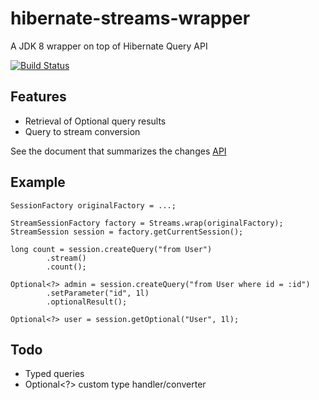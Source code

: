 # hibernate-streams-wrapper 

A  JDK 8 wrapper on top of Hibernate Query API

[![Build Status](https://travis-ci.org/jmnarloch/hibernate-streams-wrapper.svg?branch=master)](https://travis-ci.org/jmnarloch/hibernate-streams-wrapper)

## Features

* Retrieval of Optional query results
* Query to stream conversion

See the document that summarizes the changes [API](api.adoc)

## Example

```
SessionFactory originalFactory = ...;

StreamSessionFactory factory = Streams.wrap(originalFactory);
StreamSession session = factory.getCurrentSession();

long count = session.createQuery("from User")
        .stream()
        .count();

Optional<?> admin = session.createQuery("from User where id = :id")
        .setParameter("id", 1l)
        .optionalResult();

Optional<?> user = session.getOptional("User", 1l);
```

## Todo

* Typed queries
* Optional<?> custom type handler/converter 
